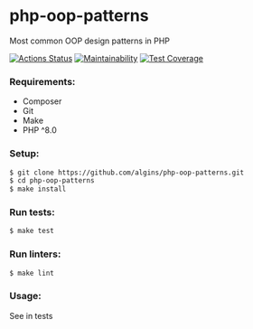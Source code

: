 # php-oop-patterns
Most common OOP design patterns in PHP

[![Actions Status](https://github.com/algins/php-oop-patterns/workflows/CI/badge.svg)](https://github.com/algins/php-oop-patterns/actions)
[![Maintainability](https://api.codeclimate.com/v1/badges/e52274a310d8b818f887/maintainability)](https://codeclimate.com/github/algins/php-oop-patterns/maintainability)
[![Test Coverage](https://api.codeclimate.com/v1/badges/e52274a310d8b818f887/test_coverage)](https://codeclimate.com/github/algins/php-oop-patterns/test_coverage)

### Requirements:
* Composer
* Git
* Make
* PHP ^8.0

### Setup:
```sh
$ git clone https://github.com/algins/php-oop-patterns.git
$ cd php-oop-patterns
$ make install
```

### Run tests:
```sh
$ make test
```

### Run linters:
```sh
$ make lint
```

### Usage:
See in tests
